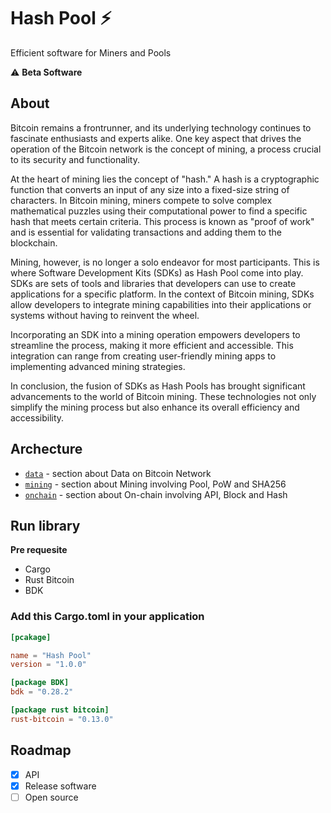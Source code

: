 # Hash Pool ⚡

Efficient software for Miners and Pools

⚠️ **Beta Software**

## About

Bitcoin remains a frontrunner, and its underlying technology continues to fascinate enthusiasts and experts alike. One key aspect that drives the operation of the Bitcoin network is the concept of mining, a process crucial to its security and functionality.

At the heart of mining lies the concept of "hash." A hash is a cryptographic function that converts an input of any size into a fixed-size string of characters. In Bitcoin mining, miners compete to solve complex mathematical puzzles using their computational power to find a specific hash that meets certain criteria. This process is known as "proof of work" and is essential for validating transactions and adding them to the blockchain.

Mining, however, is no longer a solo endeavor for most participants. This is where Software Development Kits (SDKs) as Hash Pool come into play. SDKs are sets of tools and libraries that developers can use to create applications for a specific platform. In the context of Bitcoin mining, SDKs allow developers to integrate mining capabilities into their applications or systems without having to reinvent the wheel.

Incorporating an SDK into a mining operation empowers developers to streamline the process, making it more efficient and accessible. This integration can range from creating user-friendly mining apps to implementing advanced mining strategies.

In conclusion, the fusion of SDKs as Hash Pools has brought significant advancements to the world of Bitcoin mining. These technologies not only simplify the mining process but also enhance its overall efficiency and accessibility.

## Archecture

- [`data`](https://github.com/AreaLayer/HashPool/tree/main/src/data) - section about Data on Bitcoin Network
- [`mining`](https://github.com/AreaLayer/HashPool/tree/main/src/mining) - section about Mining involving Pool, PoW and SHA256
- [`onchain`](https://github.com/AreaLayer/HashPool/tree/main/src/on-chain) - section about On-chain involving API, Block and Hash

## Run library

**Pre requesite**

- Cargo
- Rust Bitcoin
- BDK

### Add this Cargo.toml in your application

```Cargo.toml
[pcakage]

name = "Hash Pool"
version = "1.0.0"

[package BDK]
bdk = "0.28.2"

[package rust bitcoin]
rust-bitcoin = "0.13.0"
```

## Roadmap

- [x] API
- [x] Release software
- [ ] Open source
